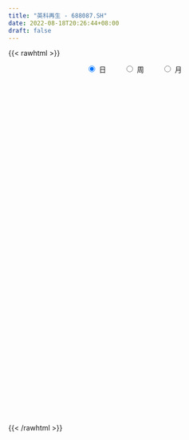 ```yaml
---
title: "英科再生 - 688087.SH"
date: 2022-08-18T20:26:44+08:00
draft: false
---
```

{{< rawhtml >}}
    <div style="text-align: center">
        <label style="padding: 1rem;"><input style="margin-right: .5rem" type="radio" name="period" value="D" checked onclick="period_change(this)">日</label>
        <label style="padding: 1rem;"><input style="margin-right: .5rem" type="radio" name="period" value="W" onclick="period_change(this)">周</label>
        <label style="padding: 1rem;"><input style="margin-right: .5rem" type="radio" name="period" value="M" onclick="period_change(this)">月</label>
    </div>
    <div id="chart" style="height: 700px;"></div> 
    <script type="text/javascript">
        const D_v = [207386.12,108920.42,93319.82,51974.12,46815.79,29998.35,28278.05,42103.56,36691.64,25542.35,26866.03,27103.54,24662.94,17404.49,15546.73,13049.0,14474.67,11855.32,6378.49,11398.71,9235.02,8686.71,12047.99,5998.13,7310.29,11044.3,12298.62,8136.75,5430.85,11356.03,16634.65,15349.41,8484.75,8545.5,8952.85,5802.89,8840.01,9728.7,7628.6,6213.12,12518.99,16157.46,16241.8,9750.19,12257.92,9579.6,14347.41,19897.81,33262.53,27189.24,13793.6,10015.99,10790.31,4814.85,6775.14,14015.67,10984.71,6245.05,6126.83,4969.6,4557.11,4738.97,3698.58,7604.14,7923.43,8816.36,4127.27,8948.45,8240.14,8515.58,7008.06,9033.01,8282.7,9481.19,5915.72,9916.38,14025.91,10990.73,12943.2,13529.34,11893.59,5011.72,6177.71,7311.72,16729.61,6449.44,9169.21,7820.34,4100.24,7486.4,13502.86,19677.8,15373.25,12363.65,5328.0,5767.12,5584.06,8285.01,9199.95,8624.28,9197.77,6353.5,9640.29,4310.22,6333.31,6641.91,10426.53,4140.2,5124.82,3920.94,6027.7,5161.7,3229.32,7427.1,2724.45,2461.36,2994.4,5247.39,2748.9,8950.56,6031.21,9312.61,7816.78,13968.78,11011.22,12322.71,9966.85,6652.71,7718.12,9971.04,5271.63,4031.77,2953.15,5710.78,3039.19,3961.93,3835.76,9593.76,5177.05,4195.47,3936.88,1964.97,6754.56,4746.36,5691.49,4099.61,3811.77,3026.98,2024.51,9397.25,9621.49,7489.99,4934.75,6940.82,2094.7,4853.88,8089.82,4814.67,5241.7,5959.76,5066.9,5427.9,5525.94,7165.2,7299.09,5809.14,6265.19,4299.65,6647.3,3410.25,3827.67,2948.74,4910.2,2375.4,7687.32,4126.98,2973.75,2147.45,4741.13,3490.54,1880.71,3109.74,4270.92,5478.9,3829.28,3231.32,1600.5,1530.84,2437.23,2861.64,1639.31,2913.35,3117.85,5408.97,4367.42,3944.54,2815.72,2081.86,2195.41,1441.85,3145.38,2302.92,1155.68,1305.03,2091.85,3967.38,2981.81,3395.38,6440.34,6902.61,3792.21,2760.54,1909.58,3101.6,2343.91,4954.44,4871.76,9067.84,7021.78,2883.35,2241.28,2122.38,2747.75,3462.78,3271.43,1823.61,2150.0,3912.87,3239.15,2525.02,4544.73,4289.7,6562.35,4869.24,3445.71,8357.1,4620.66,4225.89,2752.92,2141.44,3399.14,2572.42,7417.1,4111.87,2886.34,2604.92,2765.94,5350.71,8071.75,5007.68,2876.19,2943.66,1725.12,1858.31,2087.79,1227.78,2110.42,1770.87,4357.0,3511.62,2442.68,5089.78,4726.16,2084.93,2821.04,4412.91,4053.12,3966.91,2789.1,2950.34,2099.6]
const D_histogram = [0.0,0.6081823362,2.2611823735,3.6252814071,4.0137739786,3.895278789,3.1372587589,3.1150287479,3.3221286894,2.4541296216,1.8271279814,1.3460595659,-0.1069287339,-0.8329251444,-0.8871640342,-1.1230371653,-0.7335001474,-0.8207678254,-0.8564648298,-1.2535990281,-1.8012689362,-1.9848126755,-2.3714310243,-2.5520593207,-2.672530866,-2.3899790884,-2.4870450839,-2.6370690844,-2.3622402763,-1.7803671376,-0.8001931992,-0.2172639047,0.0234377274,0.1275873766,-0.1754990415,-0.2606103756,-0.3954964809,-0.5446736064,-0.7205499526,-0.8754954266,-1.0729361001,-0.5388260232,-0.4989592498,-0.582841502,-0.5892282528,-0.6959742368,-0.6204014909,-0.7375127814,-0.3721557814,-0.3966159331,-0.2905245573,-0.3072546221,-0.3342954561,-0.3056308244,-0.4164411844,-0.689600361,-0.8284544964,-0.6333690625,-0.4464436615,-0.2127874334,-0.1032801017,0.0384179192,0.0740759793,0.1573803057,0.3813327085,0.4510879214,0.4941771857,0.622466755,0.7998434058,1.034517928,1.0977163994,0.9921007505,1.0366689789,0.9428413737,0.7133473053,0.6727916732,1.0352401615,1.2804797101,1.1365376115,1.1448215588,1.2652577803,1.1589739665,0.9926503671,0.9885190215,1.1631440787,1.1431674045,0.9964689526,0.721517752,0.5250915748,0.2344593393,0.0341368839,0.3788365804,0.7213805211,0.91852794,0.9859500891,0.834178828,0.7393383303,0.5819974405,0.6776690527,0.4199282932,0.0151327347,-0.274300783,-0.5688036275,-0.7782732999,-0.9395601848,-0.9553896904,-0.7640847286,-0.5686634154,-0.7101857607,-0.7896552431,-0.581758365,-0.4011529301,-0.2717336353,-0.2348068731,-0.382335849,-0.5730553108,-0.5440546147,-0.4988713954,-0.5539050394,-0.1845055405,-0.3274537764,-0.4265509897,-0.7472668513,-0.9222537023,-1.301588293,-1.4613202502,-1.7416541915,-1.6838826303,-1.5722896448,-1.4777301803,-1.3571453159,-1.2624050591,-1.0902263702,-0.8269122162,-0.7315457782,-0.4365383241,-0.2350860922,0.0508652821,0.2342742455,0.3541120558,0.4729642279,0.4530640019,0.2109135917,0.0139819739,-0.1417630611,-0.2064079044,-0.3032674668,-0.3513703576,-0.3011351935,-0.4324414734,-0.1342353001,0.0279285209,0.2468687675,0.2672700343,0.3459853327,0.2814753809,0.1024932006,-0.0312371641,-0.0471982187,-0.2015504692,-0.208178336,-0.3198664312,-0.4014755981,-0.6753806243,-0.8107697874,-0.8957052004,-0.8161642578,-0.752628511,-0.665640052,-0.5223224731,-0.2944999913,-0.1934617119,-0.1499415507,-0.0774037363,0.2324192943,0.4578550553,0.6034973651,0.6652274937,0.5349556386,0.4699162656,0.391304065,0.1612713493,0.1677488089,0.3823711525,0.5640844545,0.7188268693,0.7709712295,0.7549566005,0.6225879153,0.5115172959,0.4446177878,0.311532813,0.1291906718,0.1460484345,0.1397636254,0.3844658925,0.5455871407,0.6139992014,0.7214254997,0.7949752967,0.8965076384,0.9571589506,0.8566377905,0.6839409471,0.6394259238,0.4916959037,0.3854518561,0.3469156231,0.5052091719,0.2496502517,0.0902252936,0.0011214487,0.0111778842,0.1141040661,0.2038513854,0.406528102,0.6301449704,0.738856332,0.8287910963,0.7880344533,0.5489170841,0.3971423534,0.291208995,0.0784987377,0.0076692553,-0.0260579549,-0.0640588776,0.1258668303,0.0067912056,-0.2314489054,-0.4790320642,-0.4548337835,-0.5534430945,-0.7142988566,-0.8607131206,-0.878034158,-0.9072593427,-0.8197305717,-0.7861871987,-0.7385840987,-0.7429692889,-0.7103697522,-0.5359778959,-0.5684513316,-0.5354948299,-0.4045993468,-0.2495278566,-0.0466585646,0.2669003236,0.4355951303,0.4749379184,0.4141060578,0.3476149341,0.2700591577,0.2917647924,0.300492407,0.1882623395,0.119906156,-0.1014355451,-0.2364381526,-0.3435325005,-0.1535978481,-0.0819353873,-0.0235177217,0.0861309244,0.3055470232,0.3154450187,0.2151194763,0.1423743214,0.0565815786,-0.0183426404]
const D_fast = [0.0,0.7602279202,2.9785235509,5.2489429363,6.6408790024,7.49620351,7.5224981697,8.2790253456,9.3166574596,9.0621907972,8.8919711523,8.7474176282,7.2676971449,6.3334694484,6.05743955,5.5408071276,5.7469691086,5.4545094742,5.2046962624,4.4941623071,3.4961751649,2.8164282567,1.8369521519,1.0183090254,0.2297047635,-0.0852382309,-0.8040654975,-1.613356769,-1.92908803,-1.7923066757,-1.0121810371,-0.4835677188,-0.2370066549,-0.1009601614,-0.44792134,-0.598185268,-0.8319454934,-1.1172910206,-1.473304855,-1.8471241856,-2.3127988841,-1.913395313,-1.9982683521,-2.2278609798,-2.3815547937,-2.662294337,-2.7418219638,-3.0433114497,-2.770993395,-2.89460753,-2.8611472936,-2.9546910138,-3.0653057118,-3.1130487862,-3.3279694424,-3.7735287093,-4.1194964687,-4.0827533005,-4.0074388149,-3.8269794451,-3.7432921388,-3.5919896381,-3.5378125832,-3.4151631803,-3.0958776005,-2.9133504071,-2.7467168465,-2.4628105885,-2.0854730861,-1.5921690819,-1.2545415107,-1.1121319719,-0.8083964988,-0.6665137607,-0.7176710027,-0.5900287165,0.0312298121,0.5965892883,0.7367815926,1.0312709296,1.4680215962,1.651481274,1.7333202664,1.9763186761,2.441729753,2.70754493,2.8099637162,2.7153919536,2.6502386701,2.4182212694,2.226433035,2.6658418766,3.1887309476,3.6155103514,3.9294200228,3.9861934687,4.0761875535,4.0643460239,4.3294348993,4.1766762131,3.7756638383,3.4176551248,2.9809513735,2.576913376,2.180736445,1.9260595167,1.9263432964,1.9795987557,1.6605299702,1.3836466771,1.4461039639,1.5264211662,1.5879070522,1.5661320962,1.3230191581,0.9890358685,0.882022911,0.8024882815,0.6089783776,0.9322514914,0.7074398114,0.5017048506,-0.0058277238,-0.4113780004,-1.1161096644,-1.6411716841,-2.3569191733,-2.7201182697,-3.0015976954,-3.276470776,-3.4951722405,-3.7160332485,-3.8164111521,-3.7598250522,-3.8473450587,-3.6614721857,-3.5187914767,-3.220123782,-2.9781462572,-2.7697804329,-2.5326872038,-2.4393214294,-2.6287434417,-2.822179566,-3.0133653663,-3.1296121857,-3.3022886148,-3.4382340949,-3.4632827293,-3.7026993775,-3.4380520293,-3.268906078,-2.9882486395,-2.9010298642,-2.7358182326,-2.7299593392,-2.8833182193,-3.0248578751,-3.0526184843,-3.2573583521,-3.3160308029,-3.5076855059,-3.6896635723,-4.1324137546,-4.4704953646,-4.7793570776,-4.9038571995,-5.0284785805,-5.1079001345,-5.0951631738,-4.9409656898,-4.8882928384,-4.8822580649,-4.8290711846,-4.4611433304,-4.1212438056,-3.8247271545,-3.5966901525,-3.593223098,-3.5407834045,-3.5215695889,-3.7112844673,-3.6628698055,-3.3526546738,-3.0299202581,-2.695471126,-2.4505839584,-2.2778594373,-2.2545811437,-2.2377724391,-2.1935175003,-2.2487192718,-2.398763745,-2.3453938737,-2.3167377765,-1.9759190362,-1.6784010028,-1.4564891419,-1.1687064686,-0.8964128474,-0.5707535961,-0.2708125462,-0.1571742588,-0.1588858654,-0.0435444077,-0.0683504519,-0.0782315355,-0.0300388627,0.2545569791,0.0614106218,-0.0754580128,-0.1642814956,-0.1514305891,-0.0199783906,0.1207317751,0.4250405171,0.8061936282,1.0996190727,1.3967516111,1.5530035814,1.4511154832,1.3986263409,1.3654952313,1.1724096584,1.1034974898,1.0632557909,1.0092401488,1.2306325643,1.1132547409,0.8171524036,0.4498112288,0.3603010636,0.123330979,-0.2160994973,-0.5776920415,-0.8145216183,-1.0705616387,-1.1879655107,-1.3509689373,-1.488011862,-1.6781393744,-1.8231322758,-1.7827348934,-1.957321162,-2.0582383678,-2.0284927214,-1.9358031953,-1.7445985445,-1.3643145753,-1.0867209861,-0.9286437184,-0.8859490646,-0.8655364547,-0.8755774418,-0.7809306089,-0.6970798925,-0.7622443752,-0.8006240197,-1.0473246071,-1.2414367527,-1.4344142257,-1.2828790353,-1.2317004213,-1.1791621862,-1.047980809,-0.7521779544,-0.6634187042,-0.7099643776,-0.7471159522,-0.8187633003,-0.8982731793]
const D_slow = [0.0,0.152045584,0.7173411774,1.6236615292,2.6271050238,3.6009247211,4.3852394108,5.1639965978,5.9945287701,6.6080611755,7.0648431709,7.4013580624,7.3746258789,7.1663945928,6.9446035842,6.6638442929,6.480469256,6.2752772997,6.0611610922,5.7477613352,5.2974441011,4.8012409323,4.2083831762,3.570368346,2.9022356295,2.3047408574,1.6829795864,1.0237123154,0.4331522463,-0.0119395381,-0.2119878379,-0.2663038141,-0.2604443822,-0.2285475381,-0.2724222985,-0.3375748924,-0.4364490126,-0.5726174142,-0.7527549023,-0.971628759,-1.239862784,-1.3745692898,-1.4993091023,-1.6450194778,-1.792326541,-1.9663201002,-2.1214204729,-2.3057986683,-2.3988376136,-2.4979915969,-2.5706227362,-2.6474363917,-2.7310102558,-2.8074179619,-2.911528258,-3.0839283482,-3.2910419723,-3.449384238,-3.5609951533,-3.6141920117,-3.6400120371,-3.6304075573,-3.6118885625,-3.5725434861,-3.4772103089,-3.3644383286,-3.2408940322,-3.0852773434,-2.885316492,-2.62668701,-2.3522579101,-2.1042327225,-1.8450654777,-1.6093551343,-1.431018308,-1.2628203897,-1.0040103493,-0.6838904218,-0.3997560189,-0.1135506292,0.2027638158,0.4925073075,0.7406698993,0.9877996546,1.2785856743,1.5643775254,1.8134947636,1.9938742016,2.1251470953,2.1837619301,2.1922961511,2.2870052962,2.4673504265,2.6969824114,2.9434699337,3.1520146407,3.3368492233,3.4823485834,3.6517658466,3.7567479199,3.7605311036,3.6919559078,3.5497550009,3.355186676,3.1202966298,2.8814492072,2.690428025,2.5482621711,2.370715731,2.1733019202,2.0278623289,1.9275740964,1.8596406876,1.8009389693,1.705355007,1.5620911793,1.4260775257,1.3013596768,1.162883417,1.1167570319,1.0348935878,0.9282558403,0.7414391275,0.5108757019,0.1854786287,-0.1798514339,-0.6152649818,-1.0362356393,-1.4293080505,-1.7987405956,-2.1380269246,-2.4536281894,-2.7261847819,-2.932912836,-3.1157992805,-3.2249338615,-3.2837053846,-3.2709890641,-3.2124205027,-3.1238924887,-3.0056514318,-2.8923854313,-2.8396570334,-2.8361615399,-2.8716023052,-2.9232042813,-2.999021148,-3.0868637374,-3.1621475357,-3.2702579041,-3.3038167291,-3.2968345989,-3.235117407,-3.1682998985,-3.0818035653,-3.0114347201,-2.9858114199,-2.993620711,-3.0054202656,-3.0558078829,-3.1078524669,-3.1878190747,-3.2881879742,-3.4570331303,-3.6597255772,-3.8836518773,-4.0876929417,-4.2758500695,-4.4422600825,-4.5728407007,-4.6464656985,-4.6948311265,-4.7323165142,-4.7516674483,-4.6935626247,-4.5790988609,-4.4282245196,-4.2619176462,-4.1281787365,-4.0106996701,-3.9128736539,-3.8725558166,-3.8306186143,-3.7350258262,-3.5940047126,-3.4142979953,-3.2215551879,-3.0328160378,-2.877169059,-2.749289735,-2.638135288,-2.5602520848,-2.5279544169,-2.4914423082,-2.4565014019,-2.3603849287,-2.2239881436,-2.0704883432,-1.8901319683,-1.6913881441,-1.4672612345,-1.2279714968,-1.0138120492,-0.8428268125,-0.6829703315,-0.5600463556,-0.4636833916,-0.3769544858,-0.2506521928,-0.1882396299,-0.1656833065,-0.1654029443,-0.1626084733,-0.1340824567,-0.0831196104,0.0185124151,0.1760486577,0.3607627407,0.5679605148,0.7649691281,0.9021983991,1.0014839875,1.0742862363,1.0939109207,1.0958282345,1.0893137458,1.0732990264,1.104765734,1.1064635353,1.048601309,0.928843293,0.8151348471,0.6767740735,0.4981993593,0.2830210791,0.0635125397,-0.163302296,-0.3682349389,-0.5647817386,-0.7494277633,-0.9351700855,-1.1127625236,-1.2467569975,-1.3888698304,-1.5227435379,-1.6238933746,-1.6862753387,-1.6979399799,-1.631214899,-1.5223161164,-1.4035816368,-1.3000551224,-1.2131513888,-1.1456365994,-1.0726954013,-0.9975722996,-0.9505067147,-0.9205301757,-0.945889062,-1.0049986001,-1.0908817252,-1.1292811872,-1.1497650341,-1.1556444645,-1.1341117334,-1.0577249776,-0.9788637229,-0.9250838539,-0.8894902735,-0.8753448789,-0.879930539]
const D_data = [['2021-07-09', 70.0, 78.02, 70.0, 82.67],['2021-07-12', 84.0, 87.55, 80.1, 89.58],['2021-07-13', 88.5, 108.0, 88.5, 118.88],['2021-07-14', 113.88, 115.1, 110.66, 123.9],['2021-07-15', 111.0, 111.0, 99.02, 112.59],['2021-07-16', 110.0, 109.0, 103.38, 115.2],['2021-07-19', 108.6, 102.0, 99.1, 110.99],['2021-07-20', 103.12, 112.3, 103.12, 118.18],['2021-07-21', 111.9, 119.06, 106.5, 123.0],['2021-07-22', 119.0, 107.01, 107.01, 119.22],['2021-07-23', 108.88, 108.67, 102.0, 112.56],['2021-07-26', 108.0, 109.8, 99.3, 111.79],['2021-07-27', 105.66, 93.92, 93.34, 109.31],['2021-07-28', 94.5, 97.78, 91.02, 99.3],['2021-07-29', 98.0, 104.4, 97.57, 107.56],['2021-07-30', 106.4, 101.5, 100.53, 109.51],['2021-08-02', 99.0, 109.95, 99.0, 110.0],['2021-08-03', 109.95, 105.08, 104.2, 110.45],['2021-08-04', 104.0, 105.6, 102.34, 106.92],['2021-08-05', 105.44, 99.89, 99.5, 105.44],['2021-08-06', 98.5, 95.0, 92.7, 101.88],['2021-08-09', 94.98, 96.78, 89.44, 98.69],['2021-08-10', 96.66, 91.58, 90.14, 97.52],['2021-08-11', 92.0, 91.2, 89.44, 92.92],['2021-08-12', 91.2, 89.5, 87.44, 91.3],['2021-08-13', 89.49, 93.33, 85.82, 96.6],['2021-08-16', 90.66, 87.4, 87.0, 92.88],['2021-08-17', 86.99, 84.2, 83.9, 89.26],['2021-08-18', 84.52, 87.96, 83.01, 88.4],['2021-08-19', 87.0, 92.5, 85.2, 93.92],['2021-08-20', 92.5, 100.68, 90.0, 102.8],['2021-08-23', 102.66, 99.5, 97.8, 111.97],['2021-08-24', 100.0, 97.33, 95.5, 100.0],['2021-08-25', 95.1, 96.58, 93.0, 98.3],['2021-08-26', 96.0, 90.88, 90.18, 97.85],['2021-08-27', 90.89, 92.34, 90.11, 95.0],['2021-08-30', 92.0, 90.8, 88.3, 95.7],['2021-08-31', 90.74, 89.4, 89.0, 95.68],['2021-09-01', 91.65, 87.58, 86.0, 91.65],['2021-09-02', 85.9, 86.18, 85.52, 88.0],['2021-09-03', 84.35, 83.75, 83.45, 86.18],['2021-09-06', 85.0, 93.0, 83.78, 93.0],['2021-09-07', 96.0, 87.74, 84.6, 96.65],['2021-09-08', 86.8, 85.41, 84.86, 88.19],['2021-09-09', 85.79, 85.42, 84.0, 89.5],['2021-09-10', 85.0, 83.07, 83.07, 85.42],['2021-09-13', 83.8, 84.45, 81.19, 87.33],['2021-09-14', 84.7, 81.06, 79.77, 84.7],['2021-09-15', 81.0, 87.0, 80.11, 88.0],['2021-09-16', 87.31, 82.38, 79.8, 89.66],['2021-09-17', 82.0, 83.6, 80.23, 84.49],['2021-09-22', 83.0, 81.69, 81.45, 85.35],['2021-09-23', 81.66, 80.8, 80.51, 82.84],['2021-09-24', 80.7, 80.85, 80.1, 81.41],['2021-09-27', 81.8, 78.18, 77.77, 81.8],['2021-09-28', 77.7, 74.23, 74.08, 78.19],['2021-09-29', 75.0, 73.73, 71.81, 76.4],['2021-09-30', 72.33, 77.0, 72.33, 77.48],['2021-10-08', 77.0, 77.0, 74.26, 78.66],['2021-10-11', 76.03, 77.95, 75.23, 78.3],['2021-10-12', 76.39, 76.68, 76.0, 78.7],['2021-10-13', 76.1, 77.22, 74.2, 78.28],['2021-10-14', 76.3, 75.9, 75.64, 77.76],['2021-10-15', 75.89, 76.4, 74.35, 77.19],['2021-10-18', 76.02, 78.71, 74.91, 79.98],['2021-10-19', 78.04, 77.42, 76.47, 79.84],['2021-10-20', 77.39, 77.3, 76.62, 78.2],['2021-10-21', 76.7, 78.83, 75.5, 79.58],['2021-10-22', 79.05, 80.42, 78.6, 81.5],['2021-10-25', 80.0, 82.6, 79.81, 83.3],['2021-10-26', 83.0, 81.76, 80.8, 84.84],['2021-10-27', 81.8, 80.05, 79.7, 83.28],['2021-10-28', 80.05, 82.3, 79.09, 83.39],['2021-10-29', 83.0, 80.98, 80.08, 84.99],['2021-11-01', 80.18, 78.85, 77.0, 81.32],['2021-11-02', 78.98, 80.85, 78.01, 84.24],['2021-11-03', 81.88, 87.3, 80.31, 88.5],['2021-11-04', 87.3, 88.29, 86.78, 89.99],['2021-11-05', 89.61, 84.58, 83.88, 92.87],['2021-11-08', 85.58, 87.0, 84.0, 88.9],['2021-11-09', 86.5, 89.73, 86.08, 91.8],['2021-11-10', 89.73, 87.95, 86.22, 89.73],['2021-11-11', 87.9, 87.41, 85.54, 88.44],['2021-11-12', 87.59, 89.9, 86.51, 92.3],['2021-11-15', 89.88, 93.63, 89.63, 96.0],['2021-11-16', 94.85, 92.74, 92.01, 94.85],['2021-11-17', 92.6, 91.8, 89.0, 94.8],['2021-11-18', 90.35, 90.01, 88.12, 92.92],['2021-11-19', 89.9, 90.51, 88.92, 92.12],['2021-11-22', 90.5, 88.62, 88.0, 92.9],['2021-11-23', 88.62, 88.84, 87.0, 93.24],['2021-11-24', 88.68, 96.55, 88.6, 98.99],['2021-11-25', 96.95, 99.17, 94.4, 101.5],['2021-11-26', 100.44, 99.84, 98.62, 104.95],['2021-11-29', 98.68, 100.1, 98.4, 101.74],['2021-11-30', 99.0, 98.29, 97.0, 101.37],['2021-12-01', 99.95, 99.43, 97.29, 100.75],['2021-12-02', 101.0, 98.98, 94.75, 101.0],['2021-12-03', 98.98, 103.0, 97.73, 104.94],['2021-12-06', 103.0, 99.1, 98.19, 105.68],['2021-12-07', 99.97, 96.17, 95.5, 101.5],['2021-12-08', 96.56, 96.16, 95.28, 99.18],['2021-12-09', 96.16, 94.69, 94.5, 97.52],['2021-12-10', 94.99, 94.34, 93.0, 95.95],['2021-12-13', 95.76, 93.71, 93.1, 96.66],['2021-12-14', 93.52, 94.72, 91.1, 96.5],['2021-12-15', 94.57, 97.5, 94.5, 99.33],['2021-12-16', 96.2, 98.44, 95.91, 99.81],['2021-12-17', 97.2, 94.2, 93.91, 97.55],['2021-12-20', 93.08, 94.1, 92.0, 95.9],['2021-12-21', 95.71, 97.8, 94.1, 100.73],['2021-12-22', 97.78, 98.4, 96.24, 100.5],['2021-12-23', 97.06, 98.6, 96.13, 100.0],['2021-12-24', 97.5, 97.95, 94.41, 99.23],['2021-12-27', 97.01, 95.34, 94.0, 97.01],['2021-12-28', 95.94, 93.73, 93.2, 96.43],['2021-12-29', 94.19, 95.81, 93.25, 96.6],['2021-12-30', 95.55, 95.99, 94.5, 97.82],['2021-12-31', 95.01, 94.46, 94.38, 96.84],['2022-01-04', 94.46, 100.5, 94.46, 101.68],['2022-01-05', 99.88, 94.64, 94.18, 99.88],['2022-01-06', 95.2, 94.37, 88.9, 97.0],['2022-01-07', 93.21, 90.1, 88.6, 95.67],['2022-01-10', 87.51, 90.0, 83.31, 91.38],['2022-01-11', 88.05, 85.09, 84.42, 89.09],['2022-01-12', 84.14, 85.27, 83.99, 88.19],['2022-01-13', 84.99, 81.22, 80.49, 85.11],['2022-01-14', 80.89, 83.36, 80.55, 84.04],['2022-01-17', 82.01, 83.01, 80.01, 84.22],['2022-01-18', 81.88, 81.9, 80.01, 82.8],['2022-01-19', 81.81, 81.39, 80.26, 82.39],['2022-01-20', 80.12, 80.27, 79.57, 81.32],['2022-01-21', 79.5, 80.65, 78.87, 82.25],['2022-01-24', 79.94, 81.8, 78.21, 82.0],['2022-01-25', 81.7, 79.61, 78.89, 81.7],['2022-01-26', 81.0, 82.25, 80.02, 83.5],['2022-01-27', 80.96, 81.69, 80.4, 83.5],['2022-01-28', 82.23, 83.53, 81.79, 85.55],['2022-02-07', 86.33, 83.17, 80.8, 86.33],['2022-02-08', 83.36, 82.98, 80.57, 83.36],['2022-02-09', 82.99, 83.51, 80.6, 83.59],['2022-02-10', 83.48, 81.99, 81.29, 84.88],['2022-02-11', 81.99, 78.35, 78.25, 81.99],['2022-02-14', 78.1, 77.41, 75.19, 78.39],['2022-02-15', 77.2, 76.51, 74.92, 77.62],['2022-02-16', 75.78, 76.5, 75.41, 78.56],['2022-02-17', 76.1, 75.03, 75.0, 77.76],['2022-02-18', 74.01, 74.55, 74.0, 75.02],['2022-02-21', 74.5, 75.08, 74.2, 75.18],['2022-02-22', 74.5, 71.83, 70.0, 75.55],['2022-02-23', 71.83, 76.97, 71.83, 76.97],['2022-02-24', 77.77, 76.0, 74.5, 79.31],['2022-02-25', 76.28, 77.39, 75.99, 79.33],['2022-02-28', 77.0, 75.3, 73.82, 77.51],['2022-03-01', 74.9, 76.1, 74.29, 76.29],['2022-03-02', 75.0, 74.16, 74.02, 76.76],['2022-03-03', 74.35, 71.79, 71.53, 75.5],['2022-03-04', 71.85, 71.11, 70.5, 73.85],['2022-03-07', 70.6, 71.72, 69.66, 72.79],['2022-03-08', 70.97, 68.99, 68.15, 72.59],['2022-03-09', 69.99, 69.8, 65.43, 70.34],['2022-03-10', 71.17, 67.5, 67.0, 71.17],['2022-03-11', 65.67, 66.6, 63.5, 67.37],['2022-03-14', 66.3, 62.31, 60.1, 66.3],['2022-03-15', 62.31, 61.83, 60.3, 62.9],['2022-03-16', 62.62, 60.64, 57.5, 62.62],['2022-03-17', 61.99, 61.43, 60.41, 63.51],['2022-03-18', 61.3, 60.39, 60.07, 61.63],['2022-03-21', 60.35, 59.9, 58.24, 60.98],['2022-03-22', 59.77, 60.11, 58.8, 61.0],['2022-03-23', 59.93, 61.19, 59.19, 61.64],['2022-03-24', 61.53, 59.63, 59.5, 61.53],['2022-03-25', 59.5, 58.49, 58.42, 61.5],['2022-03-28', 58.02, 58.4, 56.69, 58.73],['2022-03-29', 59.82, 61.8, 59.16, 64.0],['2022-03-30', 60.88, 61.81, 60.11, 62.66],['2022-03-31', 61.7, 61.6, 60.8, 63.07],['2022-04-01', 61.43, 61.0, 60.1, 62.29],['2022-04-06', 61.0, 58.29, 57.69, 61.0],['2022-04-07', 57.99, 58.4, 56.7, 58.8],['2022-04-08', 58.0, 57.62, 56.85, 58.57],['2022-04-11', 57.2, 54.55, 54.0, 57.4],['2022-04-12', 54.2, 56.49, 54.2, 57.8],['2022-04-13', 56.35, 59.38, 55.13, 60.2],['2022-04-14', 59.0, 59.9, 58.88, 60.53],['2022-04-15', 59.9, 60.49, 57.79, 62.62],['2022-04-18', 60.65, 59.89, 58.28, 61.0],['2022-04-19', 59.72, 59.3, 58.65, 60.35],['2022-04-20', 59.01, 57.57, 57.49, 59.5],['2022-04-21', 57.01, 57.23, 56.14, 59.65],['2022-04-22', 56.71, 57.3, 55.31, 57.92],['2022-04-25', 57.98, 55.86, 52.59, 58.4],['2022-04-26', 55.0, 54.2, 52.81, 55.87],['2022-04-27', 53.0, 56.0, 51.2, 56.0],['2022-04-28', 56.0, 55.5, 55.27, 57.6],['2022-04-29', 56.12, 59.16, 55.2, 59.88],['2022-05-05', 59.16, 59.26, 58.85, 61.98],['2022-05-06', 58.01, 58.88, 57.53, 59.88],['2022-05-09', 59.21, 60.1, 57.99, 60.95],['2022-05-10', 60.0, 60.52, 58.51, 60.81],['2022-05-11', 60.05, 61.8, 60.05, 63.49],['2022-05-12', 61.7, 62.28, 60.89, 64.0],['2022-05-13', 62.87, 60.72, 60.41, 63.0],['2022-05-16', 61.49, 59.56, 58.81, 61.49],['2022-05-17', 59.56, 61.0, 58.68, 61.3],['2022-05-18', 61.07, 59.55, 58.88, 61.5],['2022-05-19', 59.3, 59.66, 58.01, 59.77],['2022-05-20', 58.45, 60.35, 58.45, 61.61],['2022-05-23', 60.13, 63.44, 59.5, 63.5],['2022-05-24', 62.6, 58.26, 58.01, 63.72],['2022-05-25', 58.19, 58.45, 56.88, 59.0],['2022-05-26', 58.01, 58.67, 56.83, 60.26],['2022-05-27', 58.68, 59.68, 58.57, 60.99],['2022-05-30', 59.6, 61.18, 59.13, 61.48],['2022-05-31', 61.1, 61.65, 60.5, 61.66],['2022-06-01', 61.9, 64.1, 61.2, 65.09],['2022-06-02', 63.84, 65.95, 62.0, 66.07],['2022-06-06', 66.2, 66.0, 64.12, 68.22],['2022-06-07', 66.04, 67.0, 65.31, 69.85],['2022-06-08', 68.0, 66.24, 65.12, 68.0],['2022-06-09', 65.86, 63.65, 63.58, 66.0],['2022-06-10', 63.02, 64.2, 63.02, 64.5],['2022-06-13', 63.5, 64.5, 63.0, 65.19],['2022-06-14', 63.5, 62.6, 61.51, 64.29],['2022-06-15', 62.5, 63.8, 62.25, 66.0],['2022-06-16', 63.81, 64.13, 63.07, 64.88],['2022-06-17', 63.88, 64.0, 63.0, 65.19],['2022-06-20', 64.0, 67.45, 64.0, 67.48],['2022-06-21', 67.95, 63.98, 63.5, 67.95],['2022-06-22', 64.23, 61.58, 61.46, 64.23],['2022-06-23', 61.57, 60.0, 58.5, 61.9],['2022-06-24', 59.85, 62.55, 59.18, 63.8],['2022-06-27', 63.0, 60.51, 59.9, 63.91],['2022-06-28', 60.51, 58.6, 58.15, 60.58],['2022-06-29', 58.3, 57.37, 57.37, 59.19],['2022-06-30', 58.01, 57.87, 54.58, 58.12],['2022-07-01', 57.0, 56.87, 55.8, 57.41],['2022-07-04', 56.62, 57.76, 55.51, 58.31],['2022-07-05', 57.84, 56.7, 56.5, 58.76],['2022-07-06', 56.7, 56.39, 55.98, 57.57],['2022-07-07', 56.1, 55.14, 55.0, 57.27],['2022-07-08', 55.14, 54.95, 54.65, 55.9],['2022-07-11', 54.95, 56.62, 54.53, 57.97],['2022-07-12', 56.12, 53.78, 53.38, 56.78],['2022-07-13', 53.79, 53.95, 52.5, 54.41],['2022-07-14', 53.07, 55.02, 53.07, 55.5],['2022-07-15', 55.15, 55.6, 54.45, 57.0],['2022-07-18', 56.78, 56.81, 54.88, 57.39],['2022-07-19', 56.81, 59.45, 56.81, 60.3],['2022-07-20', 58.83, 59.0, 58.34, 59.99],['2022-07-21', 58.47, 58.1, 58.1, 59.96],['2022-07-22', 57.99, 56.95, 56.5, 59.01],['2022-07-25', 56.95, 56.66, 56.51, 57.68],['2022-07-26', 56.59, 56.21, 55.0, 57.0],['2022-07-27', 55.62, 57.37, 55.62, 57.7],['2022-07-28', 57.2, 57.38, 56.87, 57.77],['2022-07-29', 57.99, 55.64, 55.51, 58.0],['2022-08-01', 55.18, 55.69, 54.3, 55.99],['2022-08-02', 54.82, 52.86, 51.51, 54.88],['2022-08-03', 52.3, 52.7, 52.28, 54.6],['2022-08-04', 52.8, 52.01, 51.8, 53.44],['2022-08-05', 52.03, 55.6, 52.0, 56.52],['2022-08-08', 55.6, 54.57, 54.12, 56.7],['2022-08-09', 54.61, 54.55, 54.01, 54.99],['2022-08-10', 54.36, 55.51, 54.34, 55.82],['2022-08-11', 55.55, 57.78, 55.55, 57.9],['2022-08-12', 57.78, 55.88, 55.84, 57.94],['2022-08-15', 54.79, 54.33, 54.02, 56.0],['2022-08-16', 54.2, 54.22, 53.59, 55.3],['2022-08-17', 54.86, 53.58, 53.01, 54.86],['2022-08-18', 53.07, 53.17, 52.88, 53.85]]
const W_v = [207386.12,331028.4999999999,159481.63,97766.7,53342.21,45087.42,53856.9,47135.4,44929.42,63986.97,108490.59,25621.15,38020.57,6126.83,25568.4,38055.65,42320.54,53791.94,43924.08,44268.84,68403.96,34164.14,38126.06,32666.77,25766.76,16176.5,32111.16,53922.27,29945.71,26141.42,22028.93,21376.21,33467.99,26793.89,27222.2,30838.27,21744.16,19310.9,10112.38,19920.16,10069.52,19752.13,4897.58,10241.24,13741.45,21805.28,15271.71,23336.63,13455.57,18511.47,27855.06,15091.81,19786.17,24249.99,9009.42,17171.95,18098.16,11805.95]
const W_histogram = [0.0,1.9770712251,3.0870538518,3.1518261793,2.5936596533,1.9766349749,1.926194777,1.2278335805,0.1412244053,-0.6272933911,-1.0775015991,-1.5114649588,-1.9792517818,-2.1935072171,-2.270913618,-1.9584744457,-1.6344115556,-1.1223202041,-0.4068965541,0.0988143547,1.002835989,1.7130801098,1.5064068265,1.2761547227,1.2885361644,0.9873698354,0.4476936918,-0.366091492,-1.0510033661,-1.2600995442,-1.6715008434,-2.0962586729,-2.0785945241,-2.361834391,-2.7004868003,-3.1584530716,-3.384942727,-3.1653234952,-3.0462762861,-2.5907028449,-2.3289135007,-1.8747204369,-1.4560389336,-0.9429513102,-0.5364765209,-0.2360552313,0.4255778032,0.7661398231,0.9847791185,1.0335215886,0.7009165365,0.3850828372,0.2594513357,0.3037017204,0.2816639185,0.2996396876,0.3614915811,0.2559630737]
const W_fast = [0.0,2.4713390313,4.3530851211,5.2058139934,5.2960623806,5.1731964461,5.6043049424,5.212902141,4.1615990671,3.236257923,2.5166743152,1.7048447158,0.7422449474,-0.0203872922,-0.6655220977,-0.8427015368,-0.9272415356,-0.6957302352,-0.0820307236,0.4483837738,1.6031144054,2.7416285537,2.911556977,3.0003435539,3.3348590366,3.2805351665,2.8527824459,1.9474743891,0.9998116734,0.4756906093,-0.3535859008,-1.3024083985,-1.8043928807,-2.6780913454,-3.6918654548,-4.939444994,-6.0121703311,-6.5838819732,-7.2264038355,-7.4185061056,-7.7389451365,-7.7534321819,-7.6987604121,-7.4214106161,-7.1490549571,-6.9076474754,-6.13961999,-5.6075230144,-5.1426889393,-4.835566072,-4.99294199,-5.21250498,-5.2732736477,-5.1530978328,-5.1047196551,-5.0118339641,-4.8596091754,-4.9011469144]
const W_slow = [0.0,0.4942678063,1.2660312692,2.0539878141,2.7024027274,3.1965614711,3.6781101654,3.9850685605,4.0203746618,3.863551314,3.5941759143,3.2163096746,2.7214967291,2.1731199249,1.6053915204,1.1157729089,0.70717002,0.426589969,0.3248658305,0.3495694191,0.6002784164,1.0285484438,1.4051501505,1.7241888312,2.0463228723,2.2931653311,2.4050887541,2.3135658811,2.0508150395,1.7357901535,1.3179149426,0.7938502744,0.2742016434,-0.3162569544,-0.9913786545,-1.7809919224,-2.6272276041,-3.4185584779,-4.1801275494,-4.8278032607,-5.4100316358,-5.878711745,-6.2427214785,-6.478459306,-6.6125784362,-6.671592244,-6.5651977932,-6.3736628374,-6.1274680578,-5.8690876607,-5.6938585265,-5.5975878172,-5.5327249833,-5.4567995532,-5.3863835736,-5.3114736517,-5.2211007564,-5.157109988]
const W_data = [['2021-07-09', 70.0, 78.02, 70.0, 82.67],['2021-07-16', 84.0, 109.0, 80.1, 123.9],['2021-07-23', 108.6, 108.67, 99.1, 123.0],['2021-07-30', 108.0, 101.5, 91.02, 111.79],['2021-08-06', 99.0, 95.0, 92.7, 110.45],['2021-08-13', 94.98, 93.33, 85.82, 98.69],['2021-08-20', 90.66, 100.68, 83.01, 102.8],['2021-08-27', 102.66, 92.34, 90.11, 111.97],['2021-09-03', 92.0, 83.75, 83.45, 95.7],['2021-09-10', 85.0, 83.07, 83.07, 96.65],['2021-09-17', 83.8, 83.6, 79.77, 89.66],['2021-09-24', 83.0, 80.85, 80.1, 85.35],['2021-09-30', 81.8, 77.0, 71.81, 81.8],['2021-10-08', 77.0, 77.0, 74.26, 78.66],['2021-10-15', 76.03, 76.4, 74.2, 78.7],['2021-10-22', 76.02, 80.42, 74.91, 81.5],['2021-10-29', 80.0, 80.98, 79.09, 84.99],['2021-11-05', 80.18, 84.58, 77.0, 92.87],['2021-11-12', 85.58, 89.9, 84.0, 92.3],['2021-11-19', 89.88, 90.51, 88.12, 96.0],['2021-11-26', 90.5, 99.84, 87.0, 104.95],['2021-12-03', 98.68, 103.0, 94.75, 104.94],['2021-12-10', 103.0, 94.34, 93.0, 105.68],['2021-12-17', 95.76, 94.2, 91.1, 99.81],['2021-12-24', 93.08, 97.95, 92.0, 100.73],['2021-12-31', 97.01, 94.46, 93.2, 97.82],['2022-01-07', 94.46, 90.1, 88.6, 101.68],['2022-01-14', 87.51, 83.36, 80.49, 91.38],['2022-01-21', 82.01, 80.65, 78.87, 84.22],['2022-01-28', 79.94, 83.53, 78.21, 85.55],['2022-02-11', 86.33, 78.35, 78.25, 86.33],['2022-02-18', 78.1, 74.55, 74.0, 78.56],['2022-02-25', 74.5, 77.39, 70.0, 79.33],['2022-03-04', 77.0, 71.11, 70.5, 77.51],['2022-03-11', 70.6, 66.6, 63.5, 72.79],['2022-03-18', 66.3, 60.39, 57.5, 66.3],['2022-03-25', 60.35, 58.49, 58.24, 61.64],['2022-04-01', 58.02, 61.0, 56.69, 64.0],['2022-04-08', 61.0, 57.62, 56.7, 61.0],['2022-04-15', 57.2, 60.49, 54.0, 62.62],['2022-04-22', 60.65, 57.3, 55.31, 61.0],['2022-04-29', 57.98, 59.16, 51.2, 59.88],['2022-05-06', 59.16, 58.88, 57.53, 61.98],['2022-05-13', 59.21, 60.72, 57.99, 64.0],['2022-05-20', 61.49, 60.35, 58.01, 61.61],['2022-05-27', 60.13, 59.68, 56.83, 63.72],['2022-06-02', 59.6, 65.95, 59.13, 66.07],['2022-06-10', 66.2, 64.2, 63.02, 69.85],['2022-06-17', 63.5, 64.0, 61.51, 66.0],['2022-06-24', 64.0, 62.55, 58.5, 67.95],['2022-07-01', 63.0, 56.87, 54.58, 63.91],['2022-07-08', 56.62, 54.95, 54.65, 58.76],['2022-07-15', 54.95, 55.6, 52.5, 57.97],['2022-07-22', 56.78, 56.95, 54.88, 60.3],['2022-07-29', 56.95, 55.64, 55.0, 58.0],['2022-08-05', 55.18, 55.6, 51.51, 56.52],['2022-08-12', 55.6, 55.88, 54.01, 57.94],['2022-08-19', 54.79, 53.17, 52.88, 56.0]]
const M_v = [795662.95,217990.64,262479.99,112071.42,221483.94,135805.11,142120.56,83813.95,116821.15,62001.64,56131.06,88364.27,72758.05,47076.06]
const M_histogram = [0.0,-0.7721937322,-2.0052891778,-2.4127241945,-1.4251042879,-0.9607209619,-1.2995516647,-1.9487896612,-3.1031917424,-3.7880455244,-3.8194395575,-3.8310434294,-3.7219858156,-3.5498499813]
const M_fast = [0.0,-0.9652421652,-2.6996599054,-3.7102759706,-3.0789321361,-2.8547290505,-3.5184476694,-4.6548830812,-6.585083098,-8.2169482611,-9.2032021837,-10.1725669129,-10.994005753,-11.709332414]
const M_slow = [0.0,-0.193048433,-0.6943707275,-1.2975517761,-1.6538278481,-1.8940080886,-2.2188960048,-2.70609342,-3.4818913556,-4.4289027367,-5.3837626261,-6.3415234835,-7.2720199374,-8.1594824327]
const M_data = [['2021-07-30', 70.0, 101.5, 70.0, 123.9],['2021-08-31', 99.0, 89.4, 83.01, 111.97],['2021-09-30', 91.65, 77.0, 71.81, 96.65],['2021-10-29', 77.0, 80.98, 74.2, 84.99],['2021-11-30', 80.18, 98.29, 77.0, 104.95],['2021-12-31', 99.95, 94.46, 91.1, 105.68],['2022-01-28', 94.46, 83.53, 78.21, 101.68],['2022-02-28', 86.33, 75.3, 70.0, 86.33],['2022-03-31', 74.9, 61.6, 56.69, 76.76],['2022-04-29', 61.43, 59.16, 51.2, 62.62],['2022-05-31', 59.16, 61.65, 56.83, 64.0],['2022-06-30', 61.9, 57.87, 54.58, 69.85],['2022-07-29', 57.0, 55.64, 52.5, 60.3],['2022-08-31', 55.18, 53.17, 51.51, 57.94]]
        const D_a = [null,null,null,123.9,null,null,null,null,null,null,null,null,null,91.02,null,null,null,110.45,null,null,null,null,null,null,null,null,null,null,83.01,null,null,null,null,null,null,null,null,null,null,null,null,null,96.65,null,null,null,null,null,null,null,null,null,null,null,null,null,71.81,null,null,null,null,null,null,null,null,null,null,null,null,null,null,null,null,null,null,null,null,null,null,null,null,null,null,null,null,null,null,null,null,null,null,null,null,null,null,null,null,null,null,105.68,null,null,null,null,null,91.1,null,null,null,null,100.73,null,null,null,null,93.2,null,null,null,101.68,null,null,null,null,null,null,null,null,null,null,null,null,null,78.21,null,null,null,null,null,null,null,84.88,null,null,null,null,null,74.0,null,null,null,null,79.33,null,null,null,null,null,null,null,null,null,null,null,null,57.5,null,null,null,null,null,null,null,null,64.0,null,null,null,null,null,null,null,null,null,null,null,null,null,null,null,null,null,null,51.2,null,null,null,null,null,null,null,64.0,null,null,null,null,null,null,null,null,null,56.83,null,null,null,null,null,null,69.85,null,null,null,null,61.51,null,null,null,null,67.95,null,null,null,null,null,null,null,null,null,null,null,null,null,null,null,52.5,null,null,null,60.3,null,null,null,null,null,null,null,null,null,51.51,null,null,null,null,null,null,null,57.94,null,null,null,null]
const W_a = [null,123.9,null,null,null,null,null,null,null,null,null,null,71.81,null,null,null,null,null,null,null,null,null,105.68,null,null,null,null,null,null,null,null,null,null,null,null,null,null,null,null,null,null,51.2,null,null,null,null,null,69.85,null,null,null,null,null,null,null,51.51,null,null]
const M_a = [null,null,null,null,null,null,null,null,null,51.2,null,null,null,null]
        const D_b = [[{ coord: ['2021-07-14', 110.45] }, { coord: ['2022-01-04', 91.02] }],[{ coord: ['2022-01-24', 79.33] }, { coord: ['2022-02-25', 78.21] }],[{ coord: ['2022-03-16', 64.0] }, { coord: ['2022-08-02', 57.5] }]]
const W_b = [[{ coord: ['2021-07-16', 105.68] }, { coord: ['2022-04-29', 71.81] }]]
const M_b = []
    </script>
{{< /rawhtml >}}